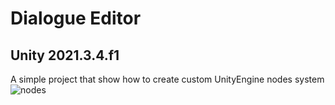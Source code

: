 # Dialogue Editor
## Unity 2021.3.4.f1
A simple project that show how to create custom UnityEngine nodes system
![nodes](https://github.com/MateuszJot/dialogue-editor/assets/67312038/48450b08-93ef-49b4-9a42-a0cf0239f17b)
